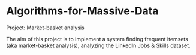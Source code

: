 # Algorithms-for-Massive-Data
Project: Market-basket analysis

The aim of this project is to implement a system finding frequent itemsets (aka market-basket analysis), analyzing the LinkedIn Jobs & Skills dataset.

